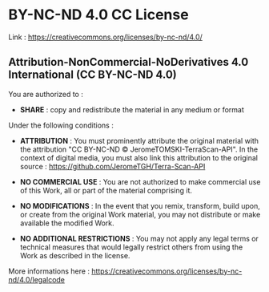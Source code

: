 # BY-NC-ND 4.0 CC License

Link : https://creativecommons.org/licenses/by-nc-nd/4.0/


## Attribution-NonCommercial-NoDerivatives 4.0 International (CC BY-NC-ND 4.0)


You are authorized to :

- **SHARE** : copy and redistribute the material in any medium or format

Under the following conditions :

- **ATTRIBUTION** : You must prominently attribute the original material with the attribution "CC BY-NC-ND © JeromeTOMSKI-TerraScan-API". In the context of digital media, you must also link this attribution to the original source : https://github.com/JeromeTGH/Terra-Scan-API

- **NO COMMERCIAL USE** : You are not authorized to make commercial use of this Work, all or part of the material comprising it.

- **NO MODIFICATIONS** : In the event that you remix, transform, build upon, or create from the original Work material, you may not distribute or make available the modified Work.

- **NO ADDITIONAL RESTRICTIONS** : You may not apply any legal terms or technical measures that would legally restrict others from using the Work as described in the license.


More informations here : https://creativecommons.org/licenses/by-nc-nd/4.0/legalcode
